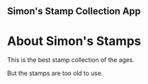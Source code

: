 Simon's Stamp Collection App
---

# About Simon's Stamps

This is the best stamp collection of the ages. 

But the stamps are too old to use. 

